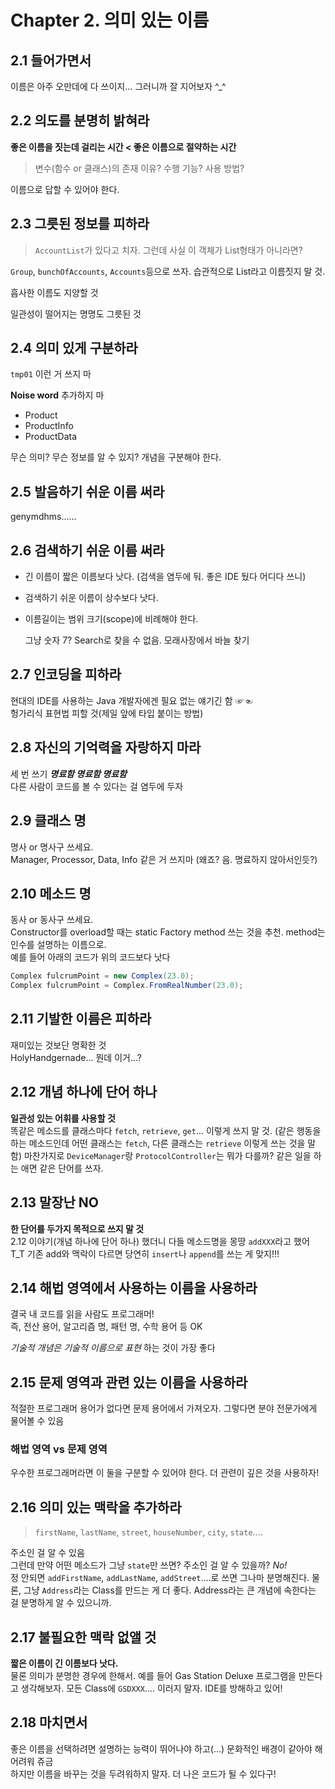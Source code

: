 # Chapter 2. 의미 있는 이름

## 2.1 들어가면서

이름은 아주 오만데에 다 쓰이지... 그러니까 잘 지어보자 ^\_^

## 2.2 의도를 분명히 밝혀라

**좋은 이름을 짓는데 걸리는 시간 &lt; 좋은 이름으로 절약하는 시간**

> 변수\(함수 or 클래스\)의 존재 이유? 수행 기능? 사용 방법?

이름으로 답할 수 있어야 한다.

## 2.3 그릇된 정보를 피하라

> `AccountList`가 있다고 치자. 그런데 사실 이 객체가 List형태가 아니라면?

`Group`, `bunchOfAccounts`, `Accounts`등으로 쓰자. 습관적으로 List라고 이름짓지 말 것.

흡사한 이름도 지양할 것

일관성이 떨어지는 명명도 그릇된 것

## 2.4 의미 있게 구분하라

`tmp01` 이런 거 쓰지 마

**Noise word** 추가하지 마

* Product
* ProductInfo
* ProductData

무슨 의미? 무슨 정보를 알 수 있지? 개념을 구분해야 한다.

## 2.5 발음하기 쉬운 이름 써라

genymdhms......

## 2.6 검색하기 쉬운 이름 써라

* 긴 이름이 짧은 이름보다 낫다. \(검색을 염두에 둬. 좋은 IDE 뒀다 어디다 쓰니\)
* 검색하기 쉬운 이름이 상수보다 낫다.
* 이름길이는 범위 크기\(scope\)에 비례해야 한다.  

  그냥 숫자 7? Search로 찾을 수 없음. 모래사장에서 바늘 찾기

## 2.7 인코딩을 피하라

현대의 IDE를 사용하는 Java 개발자에겐 필요 없는 얘기긴 함 ☞☜  
헝가리식 표현법 피할 것\(제일 앞에 타입 붙이는 방법\)

## 2.8 자신의 기억력을 자랑하지 마라

세 번 쓰기 _**명료함 명료함 명료함**_  
다른 사람이 코드를 볼 수 있다는 걸 염두에 두자

## 2.9 클래스 명

명사 or 명사구 쓰세요.  
Manager, Processor, Data, Info 같은 거 쓰지마 \(왜죠? 음. 명료하지 않아서인듯?\)

## 2.10 메소드 명

동사 or 동사구 쓰세요.  
Constructor를 overload할 때는 static Factory method 쓰는 것을 추천. method는 인수를 설명하는 이름으로.  
예를 들어 아래의 코드가 위의 코드보다 낫다

```java
Complex fulcrumPoint = new Complex(23.0);
Complex fulcrumPoint = Complex.FromRealNumber(23.0);
```

## 2.11 기발한 이름은 피하라

재미있는 것보단 명확한 것  
HolyHandgernade... 뭔데 이거...?

## 2.12 개념 하나에 단어 하나

**일관성 있는 어휘를 사용할 것**  
똑같은 메소드를 클래스마다 `fetch`, `retrieve`, `get`... 이렇게 쓰지 말 것. \(같은 행동을 하는 메소드인데 어떤 클래스는 `fetch`, 다른 클래스는 `retrieve` 이렇게 쓰는 것을 말함\) 마찬가지로 `DeviceManager`랑 `ProtocolController`는 뭐가 다를까? 같은 일을 하는 애면 같은 단어를 쓰자.

## 2.13 말장난 NO

**한 단어를 두가지 목적으로 쓰지 말 것**  
2.12 이야기\(개념 하나에 단어 하나\) 했더니 다들 메소드명을 몽땅 `addXXX`라고 했어 T\_T 기존 add와 맥락이 다르면 당연히 `insert`나 `append`를 쓰는 게 맞지!!!

## 2.14 해법 영역에서 사용하는 이름을 사용하라

결국 내 코드를 읽을 사람도 프로그래머!  
즉, 전산 용어, 알고리즘 명, 패턴 명, 수학 용어 등 OK

_기술적 개념은 기술적 이름으로 표현_ 하는 것이 가장 좋다

## 2.15 문제 영역과 관련 있는 이름을 사용하라

적절한 프로그래머 용어가 없다면 문제 용어에서 가져오자. 그렇다면 분야 전문가에게 물어볼 수 있음

### 해법 영역 vs 문제 영역

우수한 프로그래머라면 이 둘을 구분할 수 있어야 한다. 더 관련이 깊은 것을 사용하자!

## 2.16 의미 있는 맥락을 추가하라

> `firstName`, `lastName`, `street`, `houseNumber`, `city`, `state`....

주소인 걸 알 수 있음  
그런데 만약 어떤 메소드가 그냥 `state`만 쓰면? 주소인 걸 알 수 있을까? _No!_  
정 안되면 `addFirstName`, `addLastName`, `addStreet`....로 쓰면 그나마 분명해진다. 물론, 그냥 `Address`라는 Class를 만드는 게 더 좋다. Address라는 큰 개념에 속한다는 걸 분명하게 알 수 있으니까.

## 2.17 불필요한 맥락 없앨 것

**짧은 이름이 긴 이름보다 낫다.**  
물론 의미가 분명한 경우에 한해서. 예를 들어 Gas Station Deluxe 프로그램을 만든다고 생각해보자. 모든 Class에 `GSDXXX`.... 이러지 말자. IDE를 방해하고 있어!

## 2.18 마치면서

좋은 이름을 선택하려면 설명하는 능력이 뛰어나야 하고\(...\) 문화적인 배경이 같아야 해 어려워 쥬금  
하지만 이름을 바꾸는 것을 두려워하지 말자. 더 나은 코드가 될 수 있다구!

